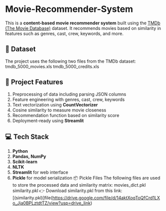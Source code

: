 # Movie-Recommender-System
This is a **content-based movie recommender system** built using the [TMDb (The Movie Database)]([https://www.themoviedb.org/](https://www.kaggle.com/datasets/tmdb/tmdb-movie-metadata)) dataset. It recommends movies based on similarity in features such as genres, cast, crew, keywords, and more.
## 📂 Dataset
The project uses the following two files from the TMDb dataset:
tmdb_5000_movies.xls
tmdb_5000_credits.xls
## 🧠 Project Features
1. Preprocessing of data including parsing JSON columns
2. Feature engineering with genres, cast, crew, keywords
3. Text vectorization using **CountVectorizer**
4. Cosine similarity to measure movie closeness
5. Recommendation function based on similarity score
6. Deployment-ready using **Streamlit**
## 💻 Tech Stack
1. **Python**
2. **Pandas, NumPy**
3. **Scikit-learn**
4. **NLTK**
5. **Streamlit** for web interface
6. **Pickle** for model serialization
📦 Pickle Files
The following files are used to store the processed data and similarity matrix:
movies_dict.pkl
similarity.pkl
👉 Download similarity.pkl from this link:
[(similarity.pkl)]file(https://drive.google.com/file/d/14aktXoqToQfCrd1LXo_Jja0BPLztdtTZ/view?usp=drive_link)
